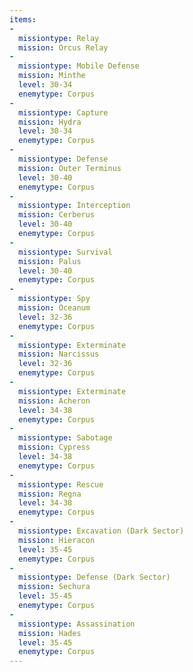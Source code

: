 ```yaml
---
items:
-
  missiontype: Relay 
  mission: Orcus Relay
-
  missiontype: Mobile Defense
  mission: Minthe
  level: 30-34
  enemytype: Corpus
-
  missiontype: Capture
  mission: Hydra
  level: 30-34
  enemytype: Corpus
-
  missiontype: Defense
  mission: Outer Terminus
  level: 30-40
  enemytype: Corpus
-
  missiontype: Interception
  mission: Cerberus
  level: 30-40
  enemytype: Corpus
-
  missiontype: Survival
  mission: Palus
  level: 30-40
  enemytype: Corpus
-
  missiontype: Spy
  mission: Oceanum
  level: 32-36
  enemytype: Corpus
-
  missiontype: Exterminate
  mission: Narcissus
  level: 32-36
  enemytype: Corpus
-
  missiontype: Exterminate
  mission: Acheron
  level: 34-38
  enemytype: Corpus
-
  missiontype: Sabotage
  mission: Cypress
  level: 34-38
  enemytype: Corpus
-
  missiontype: Rescue
  mission: Regna
  level: 34-38
  enemytype: Corpus
-
  missiontype: Excavation (Dark Sector)
  mission: Hieracon
  level: 35-45
  enemytype: Corpus
-
  missiontype: Defense (Dark Sector)
  mission: Sechura
  level: 35-45
  enemytype: Corpus
-
  missiontype: Assassination
  mission: Hades
  level: 35-45
  enemytype: Corpus
---
```

